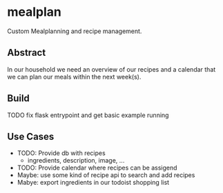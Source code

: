 # mealplan

Custom Mealplanning and recipe management.

## Abstract

In our household we need an overview of our recipes and a calendar that we can plan our meals within the next week(s).

## Build

TODO fix flask entrypoint and get basic example running

## Use Cases

- TODO: Provide db with recipes
  - ingredients, description, image, ...
- TODO: Provide calendar where recipes can be assigend
- Maybe: use some kind of recipe api to search and add recipes
- Mabye: export ingredients in our todoist shopping list
